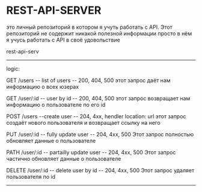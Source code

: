 # REST-API-SERVER
это личный репозиторий в котором я учуть работать с API. Этот репозиторий не содержит никакой полезной информации
просто в нём я учусь работать с API в своё удовольствие

rest-api-serv
___
logic:

GET /users -- list of users -- 200, 404, 500
   этот запрос даёт нам информацию о всех юзерах

GET /user/:id -- user by id -- 200, 404,   500 этот запрос возвращает нам информацию о пользователе по его id 

POST /users --create user -- 204, 4xx, hendler location: url
этот запрос создаёт нового пользователя и возвращает ссылку на него

PUT /user/:id -- fully update user -- 204, 4xx, 500
Этот запрос полностью обновляет данные о пользователе

PATH /user/:id -- partailly update user -- 204, 4xx, 500
Этот запрос частично обновляет данные о пользователе

DELETE /user/:id -- delete user by id -- 204, 4xx, 500
Этот запрос удаляет пользователя по id
___
